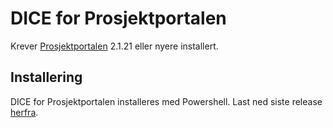 DICE for Prosjektportalen
=================
Krever [Prosjektportalen](https://github.com/puzzlepart/prosjektportalen) 2.1.21 eller nyere installert.

## Installering ##

DICE for Prosjektportalen installeres med Powershell. Last ned siste release [herfra](https://github.com/Puzzlepart/prosjektportalen-dice/releases/latest).
